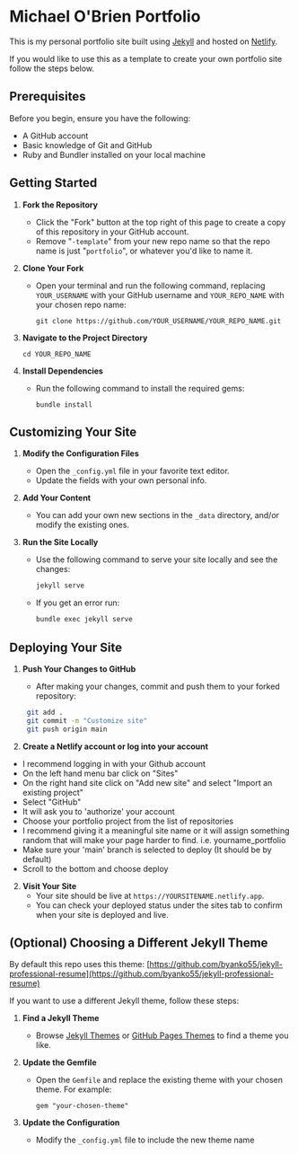 # Michael O'Brien Portfolio

This is my personal portfolio site built using [Jekyll](https://jekyllrb.com/) and hosted on [Netlify](https://mobrienportfolio.netlify.app/).

If you would like to use this as a template to create your own portfolio site follow the steps below.

## Prerequisites

Before you begin, ensure you have the following:

- A GitHub account
- Basic knowledge of Git and GitHub
- Ruby and Bundler installed on your local machine

## Getting Started

1. **Fork the Repository**
   - Click the "Fork" button at the top right of this page to create a copy of this repository in your GitHub account.
   - Remove "`-template`" from your new repo name so that the repo name is just "`portfolio`", or whatever you'd like to name it.

2. **Clone Your Fork**
   - Open your terminal and run the following command, replacing `YOUR_USERNAME` with your GitHub username and `YOUR_REPO_NAME` with your chosen repo name:
     ```
     git clone https://github.com/YOUR_USERNAME/YOUR_REPO_NAME.git
     ```

3. **Navigate to the Project Directory**
   ```
   cd YOUR_REPO_NAME
   ```

4. **Install Dependencies**
   - Run the following command to install the required gems:
     ```
     bundle install
     ```

## Customizing Your Site

1. **Modify the Configuration Files**
   - Open the `_config.yml` file in your favorite text editor.
   - Update the fields with your own personal info.

2. **Add Your Content**
   - You can add your own new sections in the `_data` directory, and/or modify the existing ones.

3. **Run the Site Locally**
   - Use the following command to serve your site locally and see the changes:
     ```bash
     jekyll serve
     ```
   - If you get an error run:
     ```bash
     bundle exec jekyll serve
     ```

## Deploying Your Site

1. **Push Your Changes to GitHub**
   - After making your changes, commit and push them to your forked repository:
   ```bash
    git add .
    git commit -m "Customize site"
    git push origin main
    ```

2. **Create a Netlify account or log into your account**
- I recommend logging in with your Github account
- On the left hand menu bar click on "Sites"
- On the right hand site click on "Add new site" and select "Import an existing project"
- Select "GitHub"
- It will ask you to 'authorize' your account
- Choose your portfolio project from the list of repositories
- I recommend giving it a meaningful site name or it will assign something random that will make your page harder to find.  i.e. yourname_portfolio
- Make sure your 'main' branch is selected to deploy (It should be by default)
- Scroll to the bottom and choose deploy


2. **Visit Your Site**
   - Your site should be live at `https://YOURSITENAME.netlify.app`.
   - You can check your deployed status under the sites tab to confirm when your site is deployed and live.

## (Optional) Choosing a Different Jekyll Theme

By default this repo uses this theme: [https://github.com/byanko55/jekyll-professional-resume](https://github.com/byanko55/jekyll-professional-resume)

If you want to use a different Jekyll theme, follow these steps:

1. **Find a Jekyll Theme**
   - Browse [Jekyll Themes](http://jekyllthemes.org/) or [GitHub Pages Themes](https://pages.github.com/themes/) to find a theme you like.

2. **Update the Gemfile**
   - Open the `Gemfile` and replace the existing theme with your chosen theme. For example:
     ```
     gem "your-chosen-theme"
     ```

3. **Update the Configuration**
   - Modify the `_config.yml` file to include the new theme name